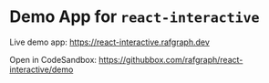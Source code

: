 # Demo App for `react-interactive`

Live demo app: https://react-interactive.rafgraph.dev

Open in CodeSandbox: https://githubbox.com/rafgraph/react-interactive/demo
